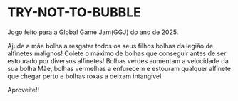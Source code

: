 # TRY-NOT-TO-BUBBLE
Jogo feito para a Global Game Jam(GGJ) do ano de 2025.

Ajude a mãe bolha a resgatar todos os seus filhos bolhas da legião de alfinetes malignos! Colete o máximo de bolhas que conseguir antes de ser estourado por diversos alfinetes! Bolhas verdes aumentam a velocidade da sua bolha Mãe, bolhas vermelhas a enfurecem e estouram qualquer alfinete que chegar perto
e bolhas roxas a deixam intangível.

Aproveite!!
